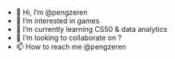 - 👋 Hi, I’m @pengzeren
- 👀 I’m interested in games
- 🌱 I’m currently learning CS50 & data analytics 
- 💞️ I’m looking to collaborate on ?
- 📫 How to reach me @pengzeren

<!---
pengzeren/pengzeren is a ✨ special ✨ repository because its `README.md` (this file) appears on your GitHub profile.
You can click the Preview link to take a look at your changes.
--->

